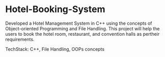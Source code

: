 # Hotel-Booking-System

Developed a Hotel Management System in C++ using the concepts of Object-oriented Programming and File Handling. This project will help the users to book the hotel room, restaurant, and convention halls as pertheir requirements.

TechStack: C++, File Handling, OOPs concepts
